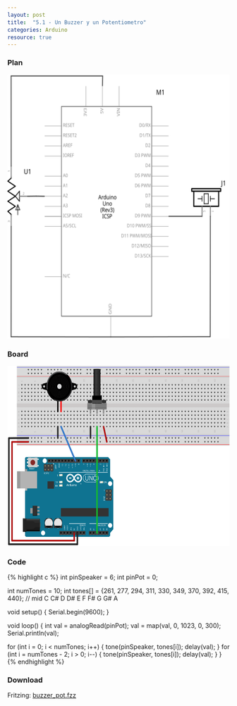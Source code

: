 ```yaml
---
layout: post
title:  "5.1 - Un Buzzer y un Potentiometro"
categories: Arduino
resource: true
---
```


### Plan

<div class="schaltplan">
	<img src="/images/fritzing/arduino/buzzer_pot_Schaltplan.svg" width="800" height="600" alt="wiring plan" />
</div>

### Board

<img src="/images/fritzing/arduino/buzzer_pot_Steckplatine.svg" width="584" height="409" alt="bread board" />

### Code

{% highlight c %}
int pinSpeaker = 6;
int pinPot = 0;
 
int numTones = 10;
int tones[] = {261, 277, 294, 311, 330, 349, 370, 392, 415, 440};
//            mid C  C#   D    D#   E    F    F#   G    G#   A
 
void setup()
{
  Serial.begin(9600);
}
 
void loop()
{
  int val = analogRead(pinPot);
  val = map(val, 0, 1023, 0, 300);
  Serial.println(val);
  
  for (int i = 0; i < numTones; i++)
  {
    tone(pinSpeaker, tones[i]);
    delay(val);
  }
  for (int i = numTones - 2; i > 0; i--)
  {
    tone(pinSpeaker, tones[i]);
    delay(val);
  }
}
{% endhighlight %}

### Download

Fritzing: [buzzer_pot.fzz](/images/fritzing/arduino/buzzer_pot.fzz)

